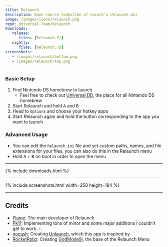 ```yaml
---
title: Relaunch
description: Open-source lookalike of nocash’s Unlaunch.dsi
image: /images/icons/relaunch.png
repo: Universal-Team/Relaunch
downloads:
   release:
      files: [Relaunch.7z]
   nightly:
      files: [Relaunch.7z]
screenshots:
   - /images/relaunch/bottom.png
   - /images/relaunch/top.png
---
```


### Basic Setup
1. Find Nintendo DS homebrew to launch
   - Feel free to check out <a href="https://db.universal-team.net/ds/">Universal DB</a>, the place for all Nintendo DS homebrew
1. Start Relaunch and hold <kbd class="face">A</kbd> and <kbd class="face">B</kbd>
1. Head to `Options` and choose your hotkey apps
1. Start Relaunch again and hold the button corresponding to the app you want to launch

### Advanced Usage
- You can edit the <code>Relaunch.ini</code> file and set custom paths, names, and file extensions for your files, you can also do this in the Relaunch menu
- Hold <kbd class="face">A</kbd> + <kbd class="face">B</kbd> on boot in order to open the menu

----

{% include downloads.html %}

----
{% include screenshots.html width=258 height=194 %}

----

## Credits
- [Flame](https://github.com/FlameKat53): The main developer of Relaunch
- [Pk11](https://github.com/Epicpkmn11): Implementing tons of minor and some major additions I couldn't get to work .-.
- [nocash](http://problemkaputt.de): Creating [Unlaunch](http://problemkaputt.de/unlaunch.htm), which this app is inspired by
- [RocketRobz](https://github.com/RocketRobz): Creating [GodMode9i](https://github.com/RocketRobz/GodMode9i), the base of the Relaunch Menu
